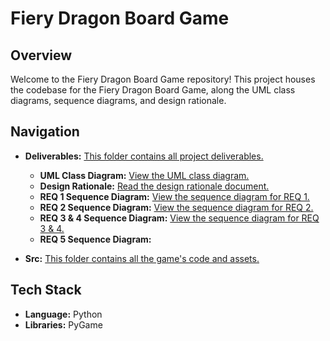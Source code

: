 # Fiery Dragon Board Game

## Overview

Welcome to the Fiery Dragon Board Game repository! This project houses the codebase for the Fiery Dragon Board Game, along the UML class diagrams, sequence diagrams, and design rationale. 

## Navigation

- **Deliverables:** [This folder contains all project deliverables.](./deliverables/)
    - **UML Class Diagram:** [View the UML class diagram.](./deliverables/FIT3077%20Sprint%202%20UML%20Class%20Diagram.pdf)
    - **Design Rationale:** [Read the design rationale document.](./deliverables/FIT3077%20Sprint%202%20Design%20Rationale.pdf)
    - **REQ 1 Sequence Diagram:** [View the sequence diagram for REQ 1.](./deliverables/FIT3077%20Sprint%202%20REQ%201%20Sequence%20Diagram.pdf)
    - **REQ 2 Sequence Diagram:** [View the sequence diagram for REQ 2.](./deliverables/FIT3077%20Sprint%202%20REQ%202%20Sequence%20Diagram.pdf)
    - **REQ 3 & 4 Sequence Diagram:** [View the sequence diagram for REQ 3 & 4.](./deliverables/FIT3077%20Sprint%202%20REQ%203%20&%204%20Sequence%20Diagram.pdf)
    - **REQ 5 Sequence Diagram:** 

- **Src:** [This folder contains all the game's code and assets.](./src)

## Tech Stack

- **Language:** Python
- **Libraries:** PyGame